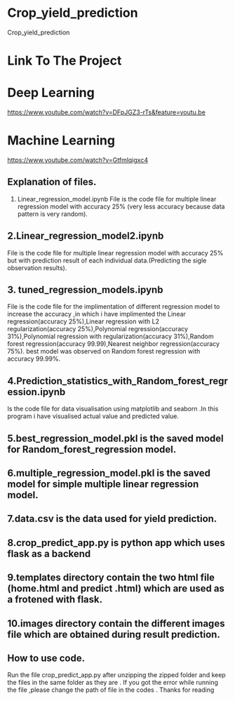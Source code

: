 # Crop_yield_prediction
 Crop_yield_prediction
# Link To The Project
# Deep Learning
 https://www.youtube.com/watch?v=DFpJGZ3-rTs&feature=youtu.be
 
 # Machine Learning
 https://www.youtube.com/watch?v=Gtfmlqigxc4
 
## Explanation of files.
1. Linear_regression_model.ipynb 
File is the code file for multiple linear
regression model with accuracy 25% (very less accuracy because data pattern is very random).

## 2.Linear_regression_model2.ipynb 
File is the code file for multiple linear
regression model with accuracy 25% but with prediction result of each
individual data.(Predicting the sigle observation results).


## 3. tuned_regression_models.ipynb 
File is the code file for the
implimentation of different regression model to increase the accuracy ,in
which i have implimented the Linear regression(accuracy 25%),Linear
regression with L2 regularization(accuracy 25%),Polynomial
regression(accuracy 31%),Polynomial regression with
regularization(accuracy 31%),Random forest regression(accuracy
99.99),Nearest neighbor regression(accuracy 75%).
best model was observed on Random forest regression with accuracy
99.99%.


## 4.Prediction_statistics_with_Random_forest_regression.ipynb 
Is the code file for data visualisation using matplotlib and seaborn .In this program i
have visualised actual value and predicted value.

## 5.best_regression_model.pkl is the saved model for Random_forest_regression model.


## 6.multiple_regression_model.pkl is the saved model for simple multiple linear regression model.


## 7.data.csv is the data used for yield prediction.

## 8.crop_predict_app.py is python app which uses flask as a backend

## 9.templates directory contain the two html file (home.html and predict .html) which are used as a frotened with flask.


## 10.images directory contain the different images file which are obtained during result prediction.

## How to use code.

Run the file crop_predict_app.py after unzipping the zipped folder and
keep the files in the same folder as they are .
If you got the error while running the file ,please change the path of file in
the codes .
Thanks for reading
